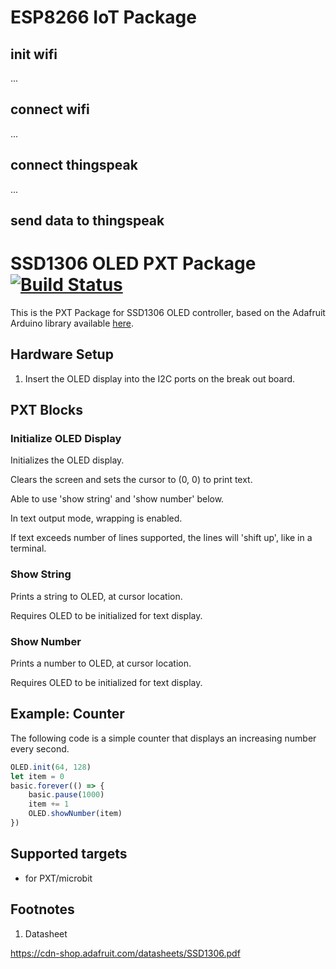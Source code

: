 # ESP8266 IoT Package

## init wifi
...
## connect wifi
...
## connect thingspeak
...
## send data to thingspeak


# SSD1306 OLED PXT Package [![Build Status](https://travis-ci.org/Tinkertanker/pxt-ssd1306-microbit.svg?branch=master)](https://travis-ci.org/Tinkertanker/pxt-ssd1306-microbit)

This is the PXT Package for SSD1306 OLED controller, based on the Adafruit Arduino library available [here](https://github.com/adafruit/Adafruit_SSD1306).

## Hardware Setup
1. Insert the OLED display into the I2C ports on the break out board.

## PXT Blocks
### Initialize OLED Display
Initializes the OLED display.

Clears the screen and sets the cursor to (0, 0) to print text.

Able to use 'show string' and 'show number' below.

In text output mode, wrapping is enabled.

If text exceeds number of lines supported, the lines will 'shift up', like in a terminal.


### Show String
Prints a string to OLED, at cursor location.

Requires OLED to be initialized for text display.


### Show Number
Prints a number to OLED, at cursor location.

Requires OLED to be initialized for text display.


## Example: Counter
The following code is a simple counter that displays an increasing number every second.

```typescript
OLED.init(64, 128)
let item = 0
basic.forever(() => {
    basic.pause(1000)
    item += 1
    OLED.showNumber(item)
})
```

## Supported targets

* for PXT/microbit

## Footnotes

1.  Datasheet

https://cdn-shop.adafruit.com/datasheets/SSD1306.pdf
